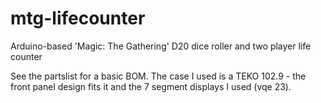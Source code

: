 # mtg-lifecounter
Arduino-based 'Magic: The Gathering' D20 dice roller and two player life counter

See the partslist for a basic BOM. The case I used is a TEKO 102.9 - the front panel design fits it and the 7 segment displays I used (vqe 23). 
